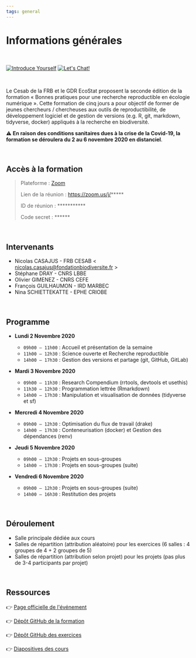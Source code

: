 ```yaml
---
tags: general
---
```


# Informations générales

<br />

[![Introduce Yourself](https://img.shields.io/badge/Who%20are%20you%3F-go-brightgreen?style=flat&logo=atom)](https://hackmd.io/F-mjO0adRSuuhf93lf39Zg)
[![Let's Chat!](https://img.shields.io/badge/Let's%20Chat!-go-yellowgreen?style=flat&logo=markdown)](https://hackmd.io/TXGHRIFVSm--9b8Y7yWKrw)

<br />

Le Cesab de la FRB et le GDR EcoStat proposent la seconde édition de la formation « Bonnes pratiques pour une recherche reproductible en écologie numérique ». Cette formation de cinq jours a pour objectif de former de jeunes chercheurs / chercheuses aux outils de reproductibilité, de développement logiciel et de gestion de versions (e.g. R, git, markdown, tidyverse, docker) appliqués à la recherche en biodiversité.

:warning: **En raison des conditions sanitaires dues à la crise de la Covid-19, la formation se déroulera du 2 au 6 novembre 2020 en distanciel**.

<br />

## Accès à la formation

> Plateforme : [Zoom](https://zoom.us/support/download)
>
> Lien de la réunion : https://zoom.us/j/*****
>
> ID de réunion : ***********
>
> Code secret : ******


<br />



## Intervenants

- Nicolas CASAJUS - FRB CESAB < nicolas.casajus@fondationbiodiversite.fr >
- Stéphane DRAY - CNRS LBBE
- Olivier GIMENEZ - CNRS CEFE
- François GUILHAUMON - IRD MARBEC
- Nina SCHIETTEKATTE - EPHE CRIOBE



<br />



## Programme

- **Lundi 2 Novembre 2020**
  - `09h00 – 11h00` : Accueil et présentation de la semaine
  - `11h00 – 12h30` : Science ouverte et Recherche reproductible
  - `14h00 – 17h30` : Gestion des versions et partage (git, GitHub, GitLab)

- **Mardi 3 Novembre 2020**
  - `09h00 – 11h30` : Research Compendium (rrtools, devtools et usethis)
  - `11h30 – 12h30` : Programmation lettrée (Rmarkdown)
  - `14h00 – 17h30` : Manipulation et visualisation de données (tidyverse et sf)

- **Mercredi 4 Novembre 2020**
  - `09h00 – 12h30` : Optimisation du flux de travail (drake)
  - `14h00 – 17h30` : Conteneurisation (docker) et Gestion des dépendances (renv)

- **Jeudi 5 Novembre 2020**
  - `09h00 – 12h30` : Projets en sous-groupes
  - `14h00 – 17h30` : Projets en sous-groupes (suite)

- **Vendredi 6 Novembre 2020**
  - `09h00 – 12h30` : Projets en sous-groupes (suite)
  - `14h00 – 16h30` : Restitution des projets



<br />


## Déroulement

- Salle principale dédiée aux cours
- Salles de répartition (attribution aléatoire) pour les exercices (6 salles : 4 groupes de 4 + 2 groupes de 5)
- Salles de répartition (attribution selon projet) pour les projets (pas plus de 3-4 participants par projet)



<br />



## Ressources

:point_right: [Page officielle de l'événement](https://www.fondationbiodiversite.fr/evenement/frb-cesab-formation-reproductibilite-2020/)

:point_right: [Dépôt GitHub de la formation](https://github.com/FRBCesab/datatoolbox)

:point_right: [Dépôt GitHub des exercices](https://github.com/FRBCesab/datatoolbox-exos)

:point_right: [Diapositives des cours](https://frbcesab.github.io/datatoolbox/)